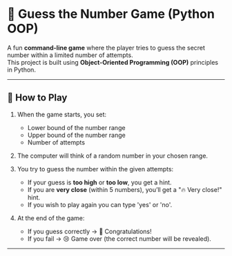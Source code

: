 # 🎯 Guess the Number Game (Python OOP)

A fun **command-line game** where the player tries to guess the secret number within a limited number of attempts.  
This project is built using **Object-Oriented Programming (OOP)** principles in Python.

---

## 📜 How to Play

1. When the game starts, you set:
   - Lower bound of the number range
   - Upper bound of the number range
   - Number of attempts

2. The computer will think of a random number in your chosen range.

3. You try to guess the number within the given attempts:
   - If your guess is **too high** or **too low**, you get a hint.
   - If you are **very close** (within 5 numbers), you’ll get a "🔥 Very close!" hint.
   - If you wish to play again you can type 'yes' or 'no'.

4. At the end of the game:
   - If you guess correctly → 🎉 Congratulations!
   - If you fail → 😢 Game over (the correct number will be revealed).

---


